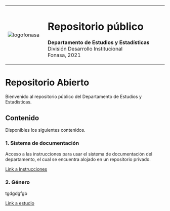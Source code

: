 <table width="auto" border="0px">
<tbody>
<tr>
<td width="25%"><img src="logofonasa.jpg" alt="logofonasa" width="auto" /></td>
<td width="75%"><h1>Repositorio público</h1>
<p><strong>Departamento de Estudios y Estadísticas</strong>
División Desarrollo Institucional<br>
Fonasa, 2021</p></td>
</tr>
</tbody>
</table>


# Repositorio Abierto

Bienvenido al repositorio público del Departamento de Estudios y Estadísticas.

## Contenido

Disponibles los siguientes contenidos.

### 1. Sistema de documentación

Acceso a las instrucciones para usar el sistema de documentación del departamento, el cual se encuentra alojado en un repositorio privado.

[Link a Instrucciones](https://github.com/Estudios-y-Estadisticas/Publico/blob/main/Instrucciones%20Documentacion.md)

### 2. Género

tgdgdgfgb 

[Link a estudio](/Genero)

